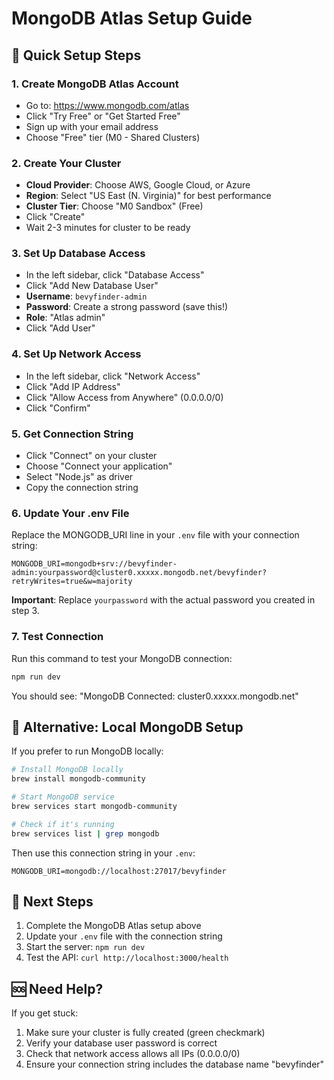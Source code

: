 # MongoDB Atlas Setup Guide

## 🚀 Quick Setup Steps

### 1. Create MongoDB Atlas Account
- Go to: https://www.mongodb.com/atlas
- Click "Try Free" or "Get Started Free"
- Sign up with your email address
- Choose "Free" tier (M0 - Shared Clusters)

### 2. Create Your Cluster
- **Cloud Provider**: Choose AWS, Google Cloud, or Azure
- **Region**: Select "US East (N. Virginia)" for best performance
- **Cluster Tier**: Choose "M0 Sandbox" (Free)
- Click "Create"
- Wait 2-3 minutes for cluster to be ready

### 3. Set Up Database Access
- In the left sidebar, click "Database Access"
- Click "Add New Database User"
- **Username**: `bevyfinder-admin`
- **Password**: Create a strong password (save this!)
- **Role**: "Atlas admin"
- Click "Add User"

### 4. Set Up Network Access
- In the left sidebar, click "Network Access"
- Click "Add IP Address"
- Click "Allow Access from Anywhere" (0.0.0.0/0)
- Click "Confirm"

### 5. Get Connection String
- Click "Connect" on your cluster
- Choose "Connect your application"
- Select "Node.js" as driver
- Copy the connection string

### 6. Update Your .env File
Replace the MONGODB_URI line in your `.env` file with your connection string:

```env
MONGODB_URI=mongodb+srv://bevyfinder-admin:yourpassword@cluster0.xxxxx.mongodb.net/bevyfinder?retryWrites=true&w=majority
```

**Important**: Replace `yourpassword` with the actual password you created in step 3.

### 7. Test Connection
Run this command to test your MongoDB connection:
```bash
npm run dev
```

You should see: "MongoDB Connected: cluster0.xxxxx.mongodb.net"

## 🔧 Alternative: Local MongoDB Setup

If you prefer to run MongoDB locally:

```bash
# Install MongoDB locally
brew install mongodb-community

# Start MongoDB service
brew services start mongodb-community

# Check if it's running
brew services list | grep mongodb
```

Then use this connection string in your `.env`:
```env
MONGODB_URI=mongodb://localhost:27017/bevyfinder
```

## 🎯 Next Steps

1. Complete the MongoDB Atlas setup above
2. Update your `.env` file with the connection string
3. Start the server: `npm run dev`
4. Test the API: `curl http://localhost:3000/health`

## 🆘 Need Help?

If you get stuck:
1. Make sure your cluster is fully created (green checkmark)
2. Verify your database user password is correct
3. Check that network access allows all IPs (0.0.0.0/0)
4. Ensure your connection string includes the database name "bevyfinder" 